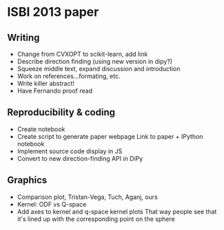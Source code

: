 # ISBI 2013 paper

## Writing

- Change from CVXOPT to scikit-learn, add link
- Describe direction finding (using new version in dipy?)
- Squeeze middle text, expand discussion and introduction
- Work on references...formating, etc. 
- Write killer abstract!
- Have Fernando proof read

## Reproducibility & coding

- Create notebook
- Create script to generate paper webpage
  Link to paper + IPython notebook
- Implement source code display in JS
- Convert to new direction-finding API in DiPy

## Graphics

- Comparison plot, Tristan-Vega, Tuch, Aganj, ours
- Kernel: ODF vs Q-space
- Add axes to kernel and q-space kernel plots
  That way people see that it's lined up with the corresponding point on the
  sphere
